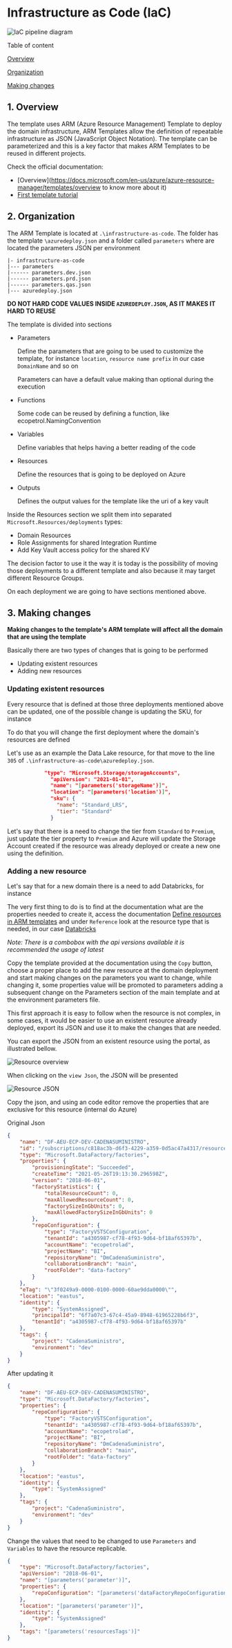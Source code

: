 # Infrastructure as Code (IaC)

![IaC pipeline diagram](../images/iac-pipeline.png)

Table of content

[Overview](#overview)

[Organization](#organization)

[Making changes](#makingchanges)


## 1. <a id="overview">Overview</a>

The template uses ARM (Azure Resource Management) Template to deploy the domain infrastructure, ARM Templates allow the definition of repeatable infrastructure as JSON (JavaScript Object Notation). The template can be parameterized and this is a key factor that makes ARM Templates to be reused in different projects.

Check the official documentation:

- [Overview](https://docs.microsoft.com/en-us/azure/azure-resource-manager/templates/overview to know more about it)
- [First template tutorial](https://docs.microsoft.com/en-us/azure/azure-resource-manager/templates/template-tutorial-create-first-template?tabs=azure-powershell)

## 2. <a id="organization">Organization</a>

The ARM Template is located at `.\infrastructure-as-code`. The folder has the template `\azuredeploy.json` and a folder called `parameters` where are located the parameters JSON per environment

```
|- infrastructure-as-code
|--- parameters
|------ parameters.dev.json
|------ parameters.prd.json
|------ parameters.qas.json
|--- azuredeploy.json
```

**DO NOT HARD CODE VALUES INSIDE `AZUREDEPLOY.JSON`, AS IT MAKES IT HARD TO REUSE**

The template is divided into sections

- Parameters

    Define the parameters that are going to be used to customize the template, for instance `location`, `resource name prefix` in our case `DomainName` and so on

    Parameters can have a default value making than optional during the execution

- Functions

    Some code can be reused by defining a function, like ecopetrol.NamingConvention

- Variables

    Define variables that helps having a better reading of the code

- Resources

    Define the resources that is going to be deployed on Azure

- Outputs

    Defines the output values for the template like the uri of a key vault


Inside the Resources section we split them into separated `Microsoft.Resources/deployments` types:

- Domain Resources
- Role Assignments for shared Integration Runtime
- Add Key Vault access policy for the shared KV

The decision factor to use it the way it is today is the possibility of moving those deployments to a different template and also because it may target different Resource Groups.

On each deployment we are going to have sections mentioned above.

## 3. <a id="makingchanges">Making changes</a>

**Making changes to the template's ARM template will affect all the domain that are using the template**

Basically there are two types of changes that is going to be performed

- Updating existent resources
- Adding new resources

### Updating existent resources

Every resource that is defined at those three deployments mentioned above can be updated, one of the possible change is updating the SKU, for instance

To do that you will change the first deployment where the domain's resources are defined

Let's use as an example the Data Lake resource, for that move to the line `305` of `.\infrastructure-as-code\azuredeploy.json`.

``` json
            "type": "Microsoft.Storage/storageAccounts",
              "apiVersion": "2021-01-01",
              "name": "[parameters('storageName')]",
              "location": "[parameters('location')]",
              "sku": {
                "name": "Standard_LRS",
                "tier": "Standard"
              }
```

Let's say that there is a need to change the tier from `Standard` to `Premium`, just update the tier property to `Premium` and Azure will update the Storage Account created if the resource was already deployed or create a new one using the definition.

### Adding a new resource

Let's say that for a new domain there is a need to add Databricks, for instance

The very first thing to do is to find at the documentation what are the properties needed to create it, access the documentation [Define resources in ARM templates](https://docs.microsoft.com/en-us/azure/templates/) and under `Reference` look at the resource type that is needed, in our case [Databricks](https://docs.microsoft.com/en-us/azure/templates/microsoft.databricks/workspaces?tabs=json)

*Note: There is a combobox with the api versions available it is recommended the usage of latest*

Copy the template provided at the documentation using the `Copy` button, choose a proper place to add the new resource at the domain deployment and start making changes on the parameters you want to change, while changing it, some properties value will be promoted to parameters adding a subsequent change on the Parameters section of the main template and at the environment parameters file.

This first approach it is easy to follow when the resource is not complex, in some cases, it would be easier to use an existent resource already deployed, export its JSON and use it to make the changes that are needed.

You can export the JSON from an existent resource using the portal, as illustrated bellow.

![Resource overview](../images/azure-portal-resource-overview.png)

When clicking on the `view Json`, the JSON will be presented

![Resource JSON](../images/azure-portal-resource-json.png)

Copy the json, and using an code editor remove the properties that are exclusive for this resource (internal do Azure)

Original Json

``` json
{
    "name": "DF-AEU-ECP-DEV-CADENASUMINISTRO",
    "id": "/subscriptions/c818ac3b-d6f3-4229-a359-0d5ac47a4317/resourceGroups/rg-aeu-ecp-dev-bigdatafactory/providers/Microsoft.DataFactory/factories/df-aeu-ecp-dev-cadenasuministro",
    "type": "Microsoft.DataFactory/factories",
    "properties": {
        "provisioningState": "Succeeded",
        "createTime": "2021-05-26T19:13:30.296598Z",
        "version": "2018-06-01",
        "factoryStatistics": {
            "totalResourceCount": 0,
            "maxAllowedResourceCount": 0,
            "factorySizeInGbUnits": 0,
            "maxAllowedFactorySizeInGbUnits": 0
        },
        "repoConfiguration": {
            "type": "FactoryVSTSConfiguration",
            "tenantId": "a4305987-cf78-4f93-9d64-bf18af65397b",
            "accountName": "ecopetrolad",
            "projectName": "BI",
            "repositoryName": "DmCadenaSuministro",
            "collaborationBranch": "main",
            "rootFolder": "data-factory"
        }
    },
    "eTag": "\"3f0249a9-0000-0100-0000-60ae9dda0000\"",
    "location": "eastus",
    "identity": {
        "type": "SystemAssigned",
        "principalId": "6f7a07c3-67c4-45a9-8948-61965228b6f3",
        "tenantId": "a4305987-cf78-4f93-9d64-bf18af65397b"
    },
    "tags": {
        "project": "CadenaSuministro",
        "environment": "dev"
    }
}
```

After updating it

``` json
{
    "name": "DF-AEU-ECP-DEV-CADENASUMINISTRO",
    "type": "Microsoft.DataFactory/factories",
    "properties": {
        "repoConfiguration": {
            "type": "FactoryVSTSConfiguration",
            "tenantId": "a4305987-cf78-4f93-9d64-bf18af65397b",
            "accountName": "ecopetrolad",
            "projectName": "BI",
            "repositoryName": "DmCadenaSuministro",
            "collaborationBranch": "main",
            "rootFolder": "data-factory"
        }
    },
    "location": "eastus",
    "identity": {
        "type": "SystemAssigned"
    },
    "tags": {
        "project": "CadenaSuministro",
        "environment": "dev"
    }
}
```

Change the values that need to be changed to use `Parameters` and `Variables` to have the resource replicable.

``` Json
{
    "type": "Microsoft.DataFactory/factories",
    "apiVersion": "2018-06-01",
    "name": "[parameters('parameter')]",
    "properties": {
        "repoConfiguration": "[parameters('dataFactoryRepoConfiguration')]"
    },
    "location": "[parameters('parameter')]",
    "identity": {
        "type": "SystemAssigned"
    },
    "tags": "[parameters('resourcesTags')]"
}
```